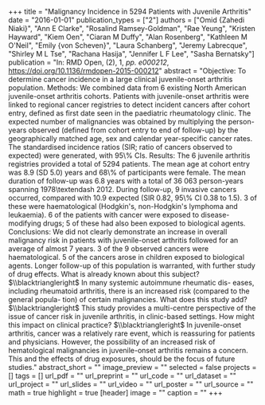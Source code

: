 +++
title = "Malignancy Incidence in 5294 Patients with Juvenile Arthritis"
date = "2016-01-01"
publication_types = ["2"]
authors = ["Omid {Zahedi Niaki}", "Ann E Clarke", "Rosalind Ramsey-Goldman", "Rae Yeung", "Kristen Hayward", "Kiem Oen", "Ciaran M Duffy", "Alan Rosenberg", "Kathleen M O'Neil", "Emily {von Scheven}", "Laura Schanberg", "Jeremy Labrecque", "Shirley M L Tse", "Rachana Hasija", "Jennifer L F Lee", "Sasha Bernatsky"]
publication = "In: RMD Open, (2), 1, _pp. e000212_, https://doi.org/10.1136/rmdopen-2015-000212"
abstract = "Objective: To determine cancer incidence in a large clinical juvenile-onset arthritis population. Methods: We combined data from 6 existing North American juvenile-onset arthritis cohorts. Patients with juvenile-onset arthritis were linked to regional cancer registries to detect incident cancers after cohort entry, defined as first date seen in the paediatric rheumatology clinic. The expected number of malignancies was obtained by multiplying the person- years observed (defined from cohort entry to end of follow-up) by the geographically matched age, sex and calendar year-specific cancer rates. The standardised incidence ratios (SIR; ratio of cancers observed to expected) were generated, with 95\\% CIs. Results: The 6 juvenile arthritis registries provided a total of 5294 patients. The mean age at cohort entry was 8.9 (SD 5.0) years and 68\\% of participants were female. The mean duration of follow-up was 6.8 years with a total of 36 063 person-years spanning 1978\\textendash 2012. During follow-up, 9 invasive cancers occurred, compared with 10.9 expected (SIR 0.82, 95\\% CI 0.38 to 1.5). 3 of these were haematological (Hodgkin's, non-Hodgkin's lymphoma and leukaemia). 6 of the patients with cancer were exposed to disease- modifying drugs; 5 of these had also been exposed to biological agents. Conclusions: We did not clearly demonstrate an increase in overall malignancy risk in patients with juvenile-onset arthritis followed for an average of almost 7 years. 3 of the 9 observed cancers were haematological. 5 of the cancers arose in children exposed to biological agents. Longer follow-up of this population is warranted, with further study of drug effects. What is already known about this subject? $\\blacktriangleright$ In many systemic autoimmune rheumatic dis- eases, including rheumatoid arthritis, there is an increased risk (compared to the general popula- tion) of certain malignancies. What does this study add? $\\blacktriangleright$ This study provides a multi-centre perspective of the issue of cancer risk in juvenile arthritis, in clinic-based settings. How might this impact on clinical practice? $\\blacktriangleright$ In juvenile-onset arthritis, cancer was a relatively rare event, which is reassuring for patients and physicians. However, the possibility of an increased risk of hematological malignancies in juvenile-onset arthritis remains a concern. This and the effects of drug exposures, should be the focus of future studies."
abstract_short = ""
image_preview = ""
selected = false
projects = []
tags = []
url_pdf = ""
url_preprint = ""
url_code = ""
url_dataset = ""
url_project = ""
url_slides = ""
url_video = ""
url_poster = ""
url_source = ""
math = true
highlight = true
[header]
image = ""
caption = ""
+++
